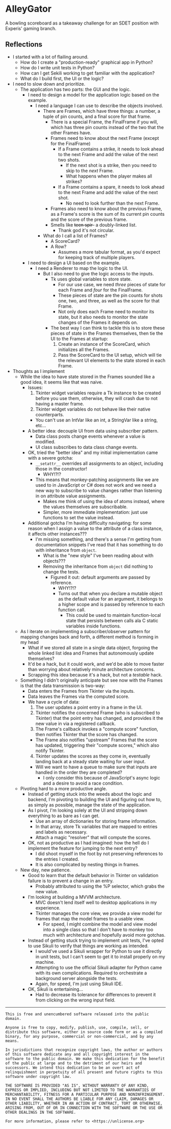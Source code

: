 # AlleyGator

A bowling scoreboard as a takeaway challenge for an SDET position with Experis'
gaming branch.

## Reflections

* I started with a lot of flailing around.
  * How do I create a "production-ready" graphical app in Python?
  * How do I write unit tests in Python?
  * How can I get Sekili working to get familiar with the application?
  * What do I build first, the UI or the logic?
* I need to slow down and prioritize.
  * The application has two parts: the GUI and the logic.
    * I need to design a model for the application logic based on the example.
      * I need a language I can use to describe the objects involved.
        * There are Frames, which have three things: a number, a tuple of pin
          counts, and a final score for that frame.
          * There is a special Frame, the FinalFrame if you will, which has three
            pin counts instead of the two that the other Frames have.
          * Frames need to know about the next Frame (except for the FinalFrame)
            * If a Frame contains a strike, it needs to look ahead to the next
              Frame and add the value of the next two shots.
              * If the next shot is a strike, then you need to skip to the _next_
                Frame.
              * What happens when the player makes all strikes?
            * If a Frame contains a spare, it needs to look ahead to the next
              Frame and add the value of the next shot.
              * No need to look further than the next Frame.
          * Frames also need to know about the previous Frame, as a Frame's
            score is the sum of its current pin counts and the score of the
            previous frame.
          * Smells like ~~teen spir-~~ a doubly-linked list.
            * Thank god it's not circular.
        * What do I call a list of Frames?
          * A ScoreCard?
          * A Row?
            * Assumes a more tabular format, as you'd expect for keeping track
              of multiple players.
    * I need to design a UI based on the example.
      * I need a Renderer to map the logic to the UI.
        * But I also need to give the logic access to the inputs.
          * Tk uses global variables to store state.
            * For our use case, we need _three_ pieces of state for each
              Frame and _four_ for the FinalFrame.
            * These pieces of state are the pin counts for shots one, two, and
              three, as well as the score for that Frame.
            * Not only does each Frame need to monitor its state, but it
              also needs to monitor the state changes of the Frames it depends
              on.
          * The best way I can think to tackle this is to store these pieces of
            state in the Frames themselves, then tie the UI to the Frames at
            startup:
            1. Create an instance of the ScoreCard, which initializes all the
              Frames.
            2. Pass the ScoreCard to the UI setup, which will tie the relevant
              UI elements to the state stored in each Frame.
* Thoughts as I implement
  * While the idea to have state stored in the Frames sounded like a good idea,
    it seems like that was naive.
    * Issues:
      1. Tkinter widget variables require a Tk instance to be created before you
        use them, otherwise, they will crash due to not having a master frame.
      2. Tkinter widget variables do not behave like their native counterparts.
        * You can't use an IntVar like an int, a StringVar like a string, etc...
    * A better idea: decouple UI from data using subscriber pattern.
      * Data class posts change events whenever a value is modified.
      * UI class subscribes to data class change events.
    * OK, tried the "better idea" and my initial implementation came with a
      severe gotcha:
      * `__setattr__` overrides all assignments to an object, including those in
        the constructor!
        * WHY!?!?
      * This means that monkey-patching assignments like we are used to in
        JavaScript or C# does not work and we need a new way to subscribe to
        value changes rather than listening in on attribute value assignments.
        * Makes me think of using the idea of atoms instead, where the values
          themselves are subscribable.
        * Simpler, more immediate implementation: just use functions to set the
          value instead.
    * Additional gotcha I'm having difficulty navigating: for some reason when
      I assign a value to the attribute of a class instance, it affects other
      instances???
      * I'm missing something, and there's a sense I'm getting from
        documentation snippets I've read that it has something to do with
        inheritance from `object`.
        * What is the "new style" I've been reading about with objects???
        * Removing the inheritance from `object` did nothing to change the tests.
          * Figured it out: default arguments are passed by reference.
            * WHY!?!?
            * Turns out that when you declare a mutable object as the default
              value for an argument, it belongs to a higher scope and is passed
              by reference to each function call.
              * This could be used to maintain function-local state that persists
                between calls ala C static variables inside functions.
  * As I iterate on implementing a subscriber/observer pattern for mapping
    changes back and forth, a different method is forming in my head
    * What if we stored all state in a single data object, forgoing the whole
      linked list idea and Frames that autonomously update themselves?
    * It'd be a hack, but it could work, and we'd be able to move faster than
      worrying about relatively minute architecture concerns.
    * Scrapping this idea because it's a hack, but not a _testable_ hack.
  * Something I didn't originally anticipate but see now with the Frames is that
    the data transmission is two-way:
    * Data enters the Frames from Tkinter via the inputs.
    * Data leaves the Frames via the computed score.
    * We have a cycle of data:
      1. The user updates a point entry in a frame in the UI.
      2. Tkinter notifies the concerned Frame (who is subscribed to Tkinter)
        that the point entry has changed, and provides it the new value in via
        a registered callback.
      3. The Frame's callback invokes a "compute score" function, then notifies
        Tkinter that the score has changed.
        * The Frame also notifies "upstream" Frames that the score has updated,
          triggering their "compute scores," which also notify Tkinter.
      4. Tkinter updates the scores as they come in, eventually landing back at
        a steady state waiting for user input.
        * Will we want to have a queue to make sure that inputs are handled in
          the order they are completed?
          * I only consider this because of JavaScript's async logic and a desire
            to avoid a race condition.
  * Pivoting hard to a more productive angle.
    * Instead of getting stuck into the weeds about the logic and backend, I'm
      pivoting to building the UI and figuring out how to, as simply as possible,
      manage the state of the application.
    * As I pivot, I'm looking solely at the UI and stripping down everything to
      as bare as I can get.
      * Use an array of dictionaries for storing frame information.
      * In that array, store Tk variables that are mapped to entries and labels
        as necessary.
      * Attach a magic "resolver" that will compute the scores.
    * OK, not as productive as I had imagined: how the hell do I implement the
      feature for jumping to the next entry?
      * I did shoot myself in the foot by not preserving references to the
        entries I created.
      * It is also complicated by nesting things in frames.
  * New day, new patience.
    * Good to learn that the default behavior in Tkinter on validation failure is
      to prevent a change in an entry.
      * Probably attributed to using the %P selector, which grabs the new value.
    * I'm looking at building a MVVM architecture.
      * MVC doesn't lend itself well to desktop applications in my experience.
      * Tkinter manages the core view, we provide a view model for frames that
        map the model frames to a usable view.
        * For speed, I might combine the model and view model into a single class
          so that I don't have to monkey too much with architecture and hopefully
          avoid more gotchas.
    * Instead of getting stuck trying to implement unit tests, I've opted to use
      Sikuli to verify that things are working as intended.
      * I would've used a Sikuli wrapper for Python to use it directly
        in unit tests, but I can't seem to get it to install properly on my
        machine.
      * Attempting to use the official Sikuli adapter for Python came with its
        own complications. Required to orchestrate a background server alongside
        the tests.
      * Again, for speed, I'm just using Sikuli IDE.
    * OK, Sikuli is entertaining...
      * Had to decrease its tolerance for differences to prevent it from clicking
        on the wrong input field.

---

```
This is free and unencumbered software released into the public domain.

Anyone is free to copy, modify, publish, use, compile, sell, or
distribute this software, either in source code form or as a compiled
binary, for any purpose, commercial or non-commercial, and by any
means.

In jurisdictions that recognize copyright laws, the author or authors
of this software dedicate any and all copyright interest in the
software to the public domain. We make this dedication for the benefit
of the public at large and to the detriment of our heirs and
successors. We intend this dedication to be an overt act of
relinquishment in perpetuity of all present and future rights to this
software under copyright law.

THE SOFTWARE IS PROVIDED "AS IS", WITHOUT WARRANTY OF ANY KIND,
EXPRESS OR IMPLIED, INCLUDING BUT NOT LIMITED TO THE WARRANTIES OF
MERCHANTABILITY, FITNESS FOR A PARTICULAR PURPOSE AND NONINFRINGEMENT.
IN NO EVENT SHALL THE AUTHORS BE LIABLE FOR ANY CLAIM, DAMAGES OR
OTHER LIABILITY, WHETHER IN AN ACTION OF CONTRACT, TORT OR OTHERWISE,
ARISING FROM, OUT OF OR IN CONNECTION WITH THE SOFTWARE OR THE USE OR
OTHER DEALINGS IN THE SOFTWARE.

For more information, please refer to <https://unlicense.org>
```

